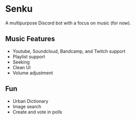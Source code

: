 # Senku

A multipurpose Discord bot with a focus on music (for now).

## Music Features
* Youtube, Soundcloud, Bandcamp, and Twitch support
* Playlist support
* Seeking
* Clean UI
* Volume adjustment

## Fun
* Urban Dictionary
* Image search 
* Create and vote in polls
